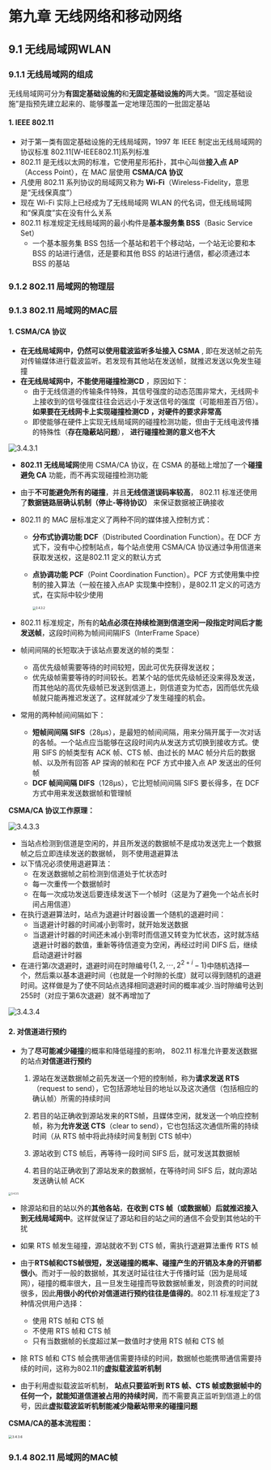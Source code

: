 # 第九章 无线网络和移动网络

## 9.1 无线局域网WLAN

### 9.1.1 无线局域网的组成

无线局域网可分为**有固定基础设施的**和**无固定基础设施的**两大类。“固定基础设施”是指预先建立起来的、能够覆盖一定地理范围的一批固定基站

#### 1. IEEE 802.11

- 对于第一类有固定基础设施的无线局域网，1997 年 IEEE 制定出无线局域网的协议标准 802.11[W-IEEE802.11]系列标准
- 802.11 是无线以太网的标准，它使用星形拓扑，其中心叫做**接入点 AP**（Access Point），在 MAC 层使用 **CSMA/CA 协议**
- 凡使用 802.11 系列协议的局域网又称为 **Wi-Fi**（Wireless-Fidelity，意思是“无线保真度”）
- 现在 Wi-Fi 实际上已经成为了无线局域网 WLAN 的代名词，但无线局域网和“保真度”实在没有什么关系
- 802.11 标准规定无线局域网的最小构件是**基本服务集 BSS**（Basic Service Set）
  - 一个基本服务集 BSS 包括一个基站和若干个移动站，一个站无论要和本 BSS 的站进行通信，还是要和其他 BSS 的站进行通信，都必须通过本 BSS 的基站







### 9.1.2 802.11 局域网的物理层



### 9.1.3 802.11 局域网的MAC层

#### 1. CSMA/CA 协议

- **在无线局域网中，仍然可以使用载波监听多址接入 CSMA** , 即在发送帧之前先对传输媒体进行载波监听。若发现有其他站在发送帧，就推迟发送以免发生碰撞
- **在无线局域网中，不能使用碰撞检测CD** ，原因如下：
  - 由于无线信道的传输条件特殊，其信号强度的动态范围非常大，无线网卡上接收到的信号强度往往会远远小于发送信号的强度（可能相差百万倍）。**如果要在无线网卡上实现碰撞检测CD ，对硬件的要求非常高**
  - 即使能够在硬件上实现无线局域网的碰撞检测功能，但由于无线电波传播的特殊性（**存在隐蔽站问题**）， **进行碰撞检测的意义也不大**

![3.4.3.1](https://typora-vohsiliu.oss-cn-hangzhou.aliyuncs.com/20220223160858.png)

- **802.11 无线局域网**使用 CSMA/CA 协议，在 CSMA 的基础上增加了一个**碰撞避免 CA** 功能，而不再实现碰撞检测功能

- 由于**不可能避免所有的碰撞**，并且**无线信道误码率较高**， 802.11 标准还使用了**数据链路层确认机制（停止-等待协议）** 来保证数据被正确接收

- 802.11 的 MAC 层标准定义了两种不同的媒体接入控制方式：

  - **分布式协调功能 DCF**（Distributed Coordination Function）。在 DCF 方式下，没有中心控制站点，每个站点使用 CSMA/CA 协议通过争用信道来获取发送权，这是802.11 定义的默认方式

  - **点协调功能 PCF**（Point Coordination Function）。PCF 方式使用集中控制的接入算法（一般在接入点AP 实现集中控制），是802.11 定义的可选方式，在实际中较少使用

    <img src="https://typora-vohsiliu.oss-cn-hangzhou.aliyuncs.com/20220223161435.png" alt="3.4.3.2" style="zoom:40%;" />

- 802.11 标准规定，所有的**站点必须在持续检测到信道空闲一段指定时间后才能发送帧**，这段时间称为帧间间隔IFS（InterFrame Space）
- 帧间间隔的长短取决于该站点要发送的帧的类型：
  - 高优先级帧需要等待的时间较短，因此可优先获得发送权；
  - 优先级帧需要等待的时间较长。若某个站的低优先级帧还没来得及发送，而其他站的高优先级帧已发送到信道上，则信道变为忙态，因而低优先级帧就只能再推迟发送了。这样就减少了发生碰撞的机会。
- 常用的两种帧间间隔如下：
  - **短帧间间隔 SIFS**（$28\mathrm{\mu s}$），是最短的帧间间隔，用来分隔开属于一次对话的各帧。一个站点应当能够在这段时间内从发送方式切换到接收方式。使用 SIFS 的帧类型有 ACK 帧、CTS 帧、由过长的 MAC 帧分片后的数据帧、以及所有回答 AP 探询的帧和在 PCF 方式中接入点 AP 发送出的任何帧
  - **DCF 帧间间隔 DIFS**（$128\mathrm{\mu s}$），它比短帧间间隔 SIFS 要长得多，在 DCF 方式中用来发送数据帧和管理帧

**CSMA/CA 协议工作原理：**

![3.4.3.3](https://typora-vohsiliu.oss-cn-hangzhou.aliyuncs.com/20220223164109.png)

- 当站点检测到信道是空闲的，并且所发送的数据帧不是成功发送完上一个数据帧之后立即连续发送的数据帧，
  则不使用退避算法
- 以下情况必须使用退避算法：
  - 在发送数据帧之前检测到信道处于忙状态时
  - 每一次重传一个数据帧时
  - 在每一次成功发送后要连续发送下一个帧时（这是为了避免一个站点长时间占用信道）
- 在执行退避算法时，站点为退避计时器设置一个随机的退避时间：
  - 当退避计时器的时间减小到零时，就开始发送数据
  - 当退避计时器的时间还未减小到零时而信道又转变为忙状态，这时就冻结退避计时器的数值，重新等待信道变为空闲，再经过时间 DIFS 后，继续启动退避计时器
- 在进行第$i$次退避时，退避时间在时隙编号$\{1,2,\cdots, 2^{2+i}-1\}$中随机选择一个，然后乘以基本退避时间（也就是一个时隙的长度）就可以得到随机的退避时间。这样做是为了使不同站点选择相同退避时间的概率减少.当时隙编号达到255时（对应于第6次退避）就不再增加了

![3.4.3.4](https://typora-vohsiliu.oss-cn-hangzhou.aliyuncs.com/20220223164319.png)

#### 2. 对信道进行预约

- 为了**尽可能减少碰撞**的概率和降低碰撞的影响， 802.11 标准允许要发送数据的站点**对信道进行预约**
  1. 源站在发送数据帧之前先发送一个短的控制帧，称为**请求发送 RTS**（request to send），它包括源地址目的地址以及这次通信（包括相应的确认帧）所需的持续时间

  2. 若目的站正确收到源站发来的RTS帧，且媒体空闲，就发送一个响应控制帧，称为**允许发送 CTS**（clear to send），它也包括这次通信所需的持续时间（从 RTS 帧中将此持续时间复制到 CTS 帧中）

  3. 源站收到 CTS 帧后，再等待一段时间 SIFS 后，就可发送其数据帧
  4. 若目的站正确收到了源站发来的数据帧，在等待时间 SIFS 后，就向源站发送确认帧 ACK

<img src="https://typora-vohsiliu.oss-cn-hangzhou.aliyuncs.com/20220223183406.png" alt="3.4.3.5" style="zoom:33%;" />

- 除源站和目的站以外的**其他各站**，**在收到 CTS 帧（或数据帧）后就推迟接入到无线局域网中**。这样就保证了源站和目的站之间的通信不会受到其他站的干扰
- 如果 RTS 帧发生碰撞，源站就收不到 CTS 帧，需执行退避算法重传 RTS 帧
- 由于**RTS帧和CTS帧很短，发送碰撞的概率、碰撞产生的开销及本身的开销都很小**。而对于一般的数据帧，其发送时延往往大于传播时延（因为是局域网），碰撞的概率很大，且一旦发生碰撞而导致数据帧重发，则浪费的时间就很多，因此**用很小的代价对信道进行预约往往是值得的**。802.11 标准规定了3种情况供用户选择：
  - 使用 RTS 帧和 CTS 帧
  - 不使用 RTS 帧和 CTS 帧
  - 只有当数据帧的长度超过某一数值时才使用 RTS 帧和 CTS 帧

- 除 RTS 帧和 CTS 帧会携带通信需要持续的时间，数据帧也能携带通信需要持续的时间，这称为802.11的**虚拟载波监听机制**
- 由于利用虚拟载波监听机制， **站点只要监听到 RTS 帧、CTS 帧或数据帧中的任何一个，就能知道信道被占用的持续时间**，而不需要真正监听到信道上的信号，因此**虚拟载波监听机制能减少隐蔽站带来的碰撞问题**

**CSMA/CA的基本流程图：**

<img src="https://typora-vohsiliu.oss-cn-hangzhou.aliyuncs.com/20220223184008.png" alt="3.4.3.6" style="zoom:45%;" />



### 9.1.4 802.11 局域网的MAC帧

